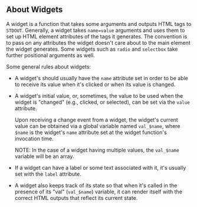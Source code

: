 ## About Widgets

A widget is a function that takes some arguments and outputs HTML tags to
`STDOUT`. Generally, a widget takes `name=value` arguments and uses them to set
up HTML element attributes of the tags it generates. The convention is to
pass on any attributes the widget doesn't care about to the main element the
widget generates. Some widgets such as `radio` and `selectbox` take further
positional arguments as well.

Some general rules about widgets:

- A widget's should usually have the `name` attribute set in order to be able
  to receive its value when it's clicked or when its value is changed.

- A widget's initial value, or, sometimes, the value to be used when the widget
  is "changed" (e.g., clicked, or selected), can be set via the `value` attribute.

  Upon receiving a change event from a widget, the widget's current value can
  be obtained via a global variable named `val_$name`, where `$name` is the widget's
  `name` attribute set at the widget function's invocation time.

  NOTE: In the case of a widget having multiple values, the `val_$name` variable
        will be an array.

- If a widget can have a label or some text associated with it, it's usually
  set with the `label` attribute.

- A widget also keeps track of its state so that when it's called in the
  presence of its "val" (`val_$name`) variable, it can render itself with the
  correct HTML outputs that reflect its current state.
